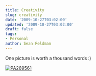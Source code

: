 ```yaml
---
title: Creativity
slug: creativity
date: '2009-10-27T03:02:00'
updated: '2009-10-27T03:02:00'
draft: false
tags:
- Personal
author: Sean Feldman
---
```



One picture is worth a thousand words :)

[![PA269561](https://aspblogs.blob.core.windows.net/media/sfeldman/Media/PA269561_thumb_55989931.jpg "PA269561")](https://aspblogs.blob.core.windows.net/media/sfeldman/Media/PA269561_13E163A3.jpg)


